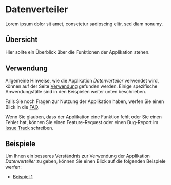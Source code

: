 Datenverteiler
==================

Lorem ipsum dolor sit amet, consetetur sadipscing elitr, sed diam nonumy.


Übersicht
---------

Hier sollte ein Überblick über die Funktionen der Applikation stehen.


Verwendung
----------

Allgemeine Hinweise, wie die Applikation *Datenverteiler* verwendet wird,
können auf der Seite [Verwendung](verwendung.html) gefunden werden. Einige
spezifische Anwendungsfälle sind in den Beispielen weiter unten beschrieben.

Falls Sie noch Fragen zur Nutzung der Applikation haben, werfen Sie einen Blick
in die [FAQ](faq.html).

Wenn Sie glauben, dass der Applikation eine Funktion fehlt oder Sie einen Fehler
hat, können Sie einen Feature-Request oder einen Bug-Report im
[Issue Track](https://github.com/datenverteiler/de.bsvrz.dav.dav/)
schreiben.


Beispiele
---------

Um Ihnen ein besseres Verständnis zur Verwendung der Applikation
*Datenverteiler* zu geben, können Sie einen Blick auf die folgenden
Beispiele werfen:

-   [Beispiel 1](beispiele/beispiel1.html)

